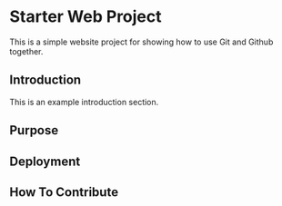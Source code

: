 # Starter Web Project

This is a simple website project for showing how to use Git and Github together.

## Introduction

This is an example introduction section.

## Purpose

## Deployment

## How To Contribute
